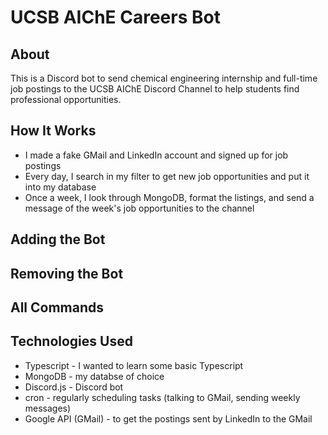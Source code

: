 # UCSB AIChE Careers Bot
## About
This is a Discord bot to send chemical engineering internship and full-time job postings to the UCSB AIChE Discord Channel to help students find professional opportunities.

## How It Works
* I made a fake GMail and LinkedIn account and signed up for job postings
* Every day, I search in my filter to get new job opportunities and put it into my database
* Once a week, I look through MongoDB, format the listings, and send a message of the week's job opportunities to the channel

## Adding the Bot

## Removing the Bot

## All Commands

## Technologies Used
* Typescript - I wanted to learn some basic Typescript
* MongoDB - my databse of choice
* Discord.js - Discord bot
* cron - regularly scheduling tasks (talking to GMail, sending weekly messages)
* Google API (GMail) - to get the postings sent by LinkedIn to the GMail